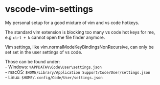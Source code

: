 # vscode-vim-settings
My personal setup for a good mixture of vim and vs code hotkeys.

The standard vim extension is blocking too many vs code hot keys for me, e.g `ctrl + k` cannot open the file finder anymore.  

Vim settings, like vim.normalModeKeyBindingsNonRecursive, can only be set set in the user settings of vs code. 

Those can be found under: </br>
	-	Windows: `%APPDATA%\Code\User\settings.json` </br>
	-	macOS: `$HOME/Library/Application Support/Code/User/settings.json` </br>
	-	Linux: `$HOME/.config/Code/User/settings.json` </br>
